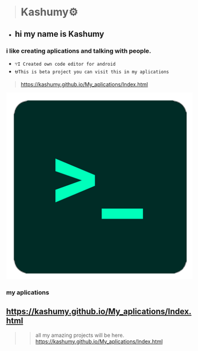 > # Kashumy⚙️

- ## hi my name is Kashumy
### i like creating aplications and talking with people.

- `♈I Created own code editor for android `
- `⛎This is beta project you can visit this in my aplications `
> https://kashumy.github.io/My_aplications/Index.html

![alt text](https://github.com/kashumy/kashumy/blob/main/Untitled139_20230223213054.png?raw=true)
 ### my aplications
## https://kashumy.github.io/My_aplications/Index.html

>> all my amazing projects will be here.   https://kashumy.github.io/My_aplications/Index.html
